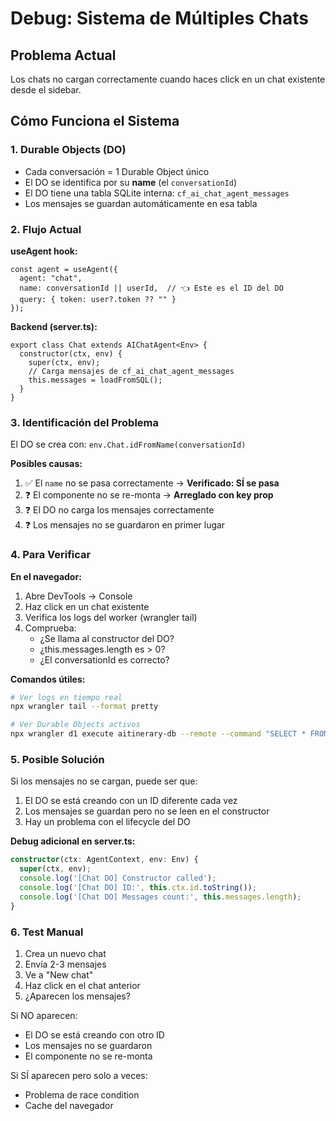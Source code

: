 # Debug: Sistema de Múltiples Chats

## Problema Actual
Los chats no cargan correctamente cuando haces click en un chat existente desde el sidebar.

## Cómo Funciona el Sistema

### 1. Durable Objects (DO)
- Cada conversación = 1 Durable Object único
- El DO se identifica por su **name** (el `conversationId`)
- El DO tiene una tabla SQLite interna: `cf_ai_chat_agent_messages`
- Los mensajes se guardan automáticamente en esa tabla

### 2. Flujo Actual

**useAgent hook:**
```tsx
const agent = useAgent({
  agent: "chat",
  name: conversationId || userId,  // 👈 Este es el ID del DO
  query: { token: user?.token ?? "" }
});
```

**Backend (server.ts):**
```tsx
export class Chat extends AIChatAgent<Env> {
  constructor(ctx, env) {
    super(ctx, env);
    // Carga mensajes de cf_ai_chat_agent_messages
    this.messages = loadFromSQL();
  }
}
```

### 3. Identificación del Problema

El DO se crea con: `env.Chat.idFromName(conversationId)`

**Posibles causas:**
1. ✅ El `name` no se pasa correctamente → **Verificado: SÍ se pasa**
2. ❓ El componente no se re-monta → **Arreglado con key prop**
3. ❓ El DO no carga los mensajes correctamente
4. ❓ Los mensajes no se guardaron en primer lugar

### 4. Para Verificar

**En el navegador:**
1. Abre DevTools → Console
2. Haz click en un chat existente
3. Verifica los logs del worker (wrangler tail)
4. Comprueba:
   - ¿Se llama al constructor del DO?
   - ¿this.messages.length es > 0?
   - ¿El conversationId es correcto?

**Comandos útiles:**
```bash
# Ver logs en tiempo real
npx wrangler tail --format pretty

# Ver Durable Objects activos
npx wrangler d1 execute aitinerary-db --remote --command "SELECT * FROM chat_conversations LIMIT 10"
```

### 5. Posible Solución

Si los mensajes no se cargan, puede ser que:
1. El DO se está creando con un ID diferente cada vez
2. Los mensajes se guardan pero no se leen en el constructor
3. Hay un problema con el lifecycle del DO

**Debug adicional en server.ts:**
```typescript
constructor(ctx: AgentContext, env: Env) {
  super(ctx, env);
  console.log('[Chat DO] Constructor called');
  console.log('[Chat DO] ID:', this.ctx.id.toString());
  console.log('[Chat DO] Messages count:', this.messages.length);
}
```

### 6. Test Manual

1. Crea un nuevo chat
2. Envía 2-3 mensajes
3. Ve a "New chat"
4. Haz click en el chat anterior
5. ¿Aparecen los mensajes?

Si NO aparecen:
- El DO se está creando con otro ID
- Los mensajes no se guardaron
- El componente no se re-monta

Si SÍ aparecen pero solo a veces:
- Problema de race condition
- Cache del navegador

